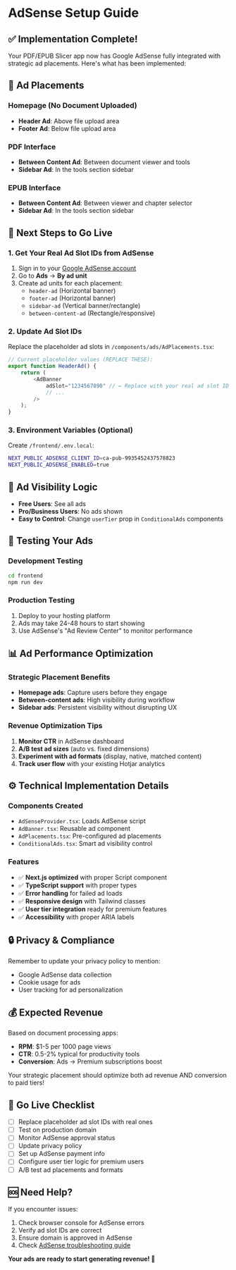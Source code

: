 # AdSense Setup Guide

## ✅ Implementation Complete!

Your PDF/EPUB Slicer app now has Google AdSense fully integrated with strategic ad placements. Here's what has been implemented:

## 🎯 **Ad Placements**

### **Homepage (No Document Uploaded)**
- **Header Ad**: Above file upload area
- **Footer Ad**: Below file upload area

### **PDF Interface**
- **Between Content Ad**: Between document viewer and tools
- **Sidebar Ad**: In the tools section sidebar

### **EPUB Interface**
- **Between Content Ad**: Between viewer and chapter selector
- **Sidebar Ad**: In the tools section sidebar

## 🔧 **Next Steps to Go Live**

### 1. **Get Your Real Ad Slot IDs from AdSense**
1. Sign in to your [Google AdSense account](https://www.google.com/adsense/)
2. Go to **Ads** → **By ad unit**
3. Create ad units for each placement:
   - `header-ad` (Horizontal banner)
   - `footer-ad` (Horizontal banner)
   - `sidebar-ad` (Vertical banner/rectangle)
   - `between-content-ad` (Rectangle/responsive)

### 2. **Update Ad Slot IDs**
Replace the placeholder ad slots in `/components/ads/AdPlacements.tsx`:

```typescript
// Current placeholder values (REPLACE THESE):
export function HeaderAd() {
	return (
		<AdBanner 
			adSlot="1234567890" // ← Replace with your real ad slot ID
			// ...
		/>
	);
}
```

### 3. **Environment Variables (Optional)**
Create `/frontend/.env.local`:

```bash
NEXT_PUBLIC_ADSENSE_CLIENT_ID=ca-pub-9935452437578823
NEXT_PUBLIC_ADSENSE_ENABLED=true
```

## 🎨 **Ad Visibility Logic**

- **Free Users**: See all ads
- **Pro/Business Users**: No ads shown
- **Easy to Control**: Change `userTier` prop in `ConditionalAds` components

## 🚀 **Testing Your Ads**

### **Development Testing**
```bash
cd frontend
npm run dev
```

### **Production Testing**
1. Deploy to your hosting platform
2. Ads may take 24-48 hours to start showing
3. Use AdSense's "Ad Review Center" to monitor performance

## 📊 **Ad Performance Optimization**

### **Strategic Placement Benefits**
- **Homepage ads**: Capture users before they engage
- **Between-content ads**: High visibility during workflow
- **Sidebar ads**: Persistent visibility without disrupting UX

### **Revenue Optimization Tips**
1. **Monitor CTR** in AdSense dashboard
2. **A/B test ad sizes** (auto vs. fixed dimensions)
3. **Experiment with ad formats** (display, native, matched content)
4. **Track user flow** with your existing Hotjar analytics

## ⚙️ **Technical Implementation Details**

### **Components Created**
- `AdSenseProvider.tsx`: Loads AdSense script
- `AdBanner.tsx`: Reusable ad component
- `AdPlacements.tsx`: Pre-configured ad placements
- `ConditionalAds.tsx`: Smart ad visibility control

### **Features**
- ✅ **Next.js optimized** with proper Script component
- ✅ **TypeScript support** with proper types
- ✅ **Error handling** for failed ad loads
- ✅ **Responsive design** with Tailwind classes
- ✅ **User tier integration** ready for premium features
- ✅ **Accessibility** with proper ARIA labels

## 🔒 **Privacy & Compliance**

Remember to update your privacy policy to mention:
- Google AdSense data collection
- Cookie usage for ads
- User tracking for ad personalization

## 💰 **Expected Revenue**

Based on document processing apps:
- **RPM**: $1-5 per 1000 page views
- **CTR**: 0.5-2% typical for productivity tools
- **Conversion**: Ads → Premium subscriptions boost

Your strategic placement should optimize both ad revenue AND conversion to paid tiers!

## 🎯 **Go Live Checklist**

- [ ] Replace placeholder ad slot IDs with real ones
- [ ] Test on production domain
- [ ] Monitor AdSense approval status
- [ ] Update privacy policy
- [ ] Set up AdSense payment info
- [ ] Configure user tier logic for premium users
- [ ] A/B test ad placements and formats

## 🆘 **Need Help?**

If you encounter issues:
1. Check browser console for AdSense errors
2. Verify ad slot IDs are correct
3. Ensure domain is approved in AdSense
4. Check [AdSense troubleshooting guide](https://support.google.com/adsense/answer/9274019)

**Your ads are ready to start generating revenue! 🚀**
